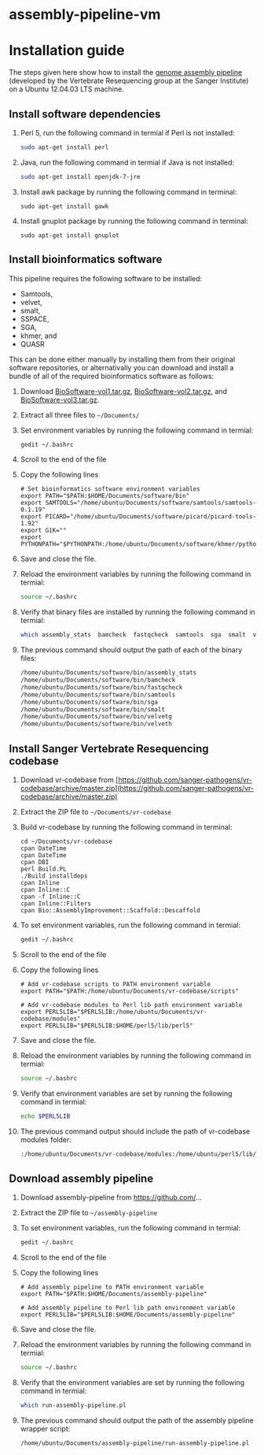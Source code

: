 # assembly-pipeline-vm


# Installation guide

The steps given here show how to install the [genome assembly pipeline](https://github.com/sanger-pathogens/vr-codebase) (developed by the Vertebrate Resequencing group at the Sanger Institute) on a Ubuntu 12.04.03 LTS machine.

## Install software dependencies

1. Perl 5, run the following command in termial if Perl is not installed:

    ```bash
    sudo apt-get install perl
    ```
    
2. Java, run the following command in termial if Java is not installed:

    ```bash
    sudo apt-get install openjdk-7-jre
    ```
    
3. Install awk package by running the following command in terminal:

    ```
    sudo apt-get install gawk 
    ```
    
4. Install gnuplot package by running the following command in terminal:

    ```
    sudo apt-get install gnuplot 
    ```
    

## Install bioinformatics software

This pipeline requires the following software to be installed:
* Samtools,
* velvet, 
* smalt, 
* SSPACE, 
* SGA, 
* khmer, and
* QUASR

This can be done either manually by installing them from their original software repositories, or
alternativally you can download and install a bundle of all of the required bioinformatics software as follows:

1. Download [BioSoftware-vol1.tar.gz](BioSoftware-1.tar.gz),  [BioSoftware-vol2.tar.gz](BioSoftware-2.tar.gz), and [BioSoftware-vol3.tar.gz](BioSoftware-3.tar.gz).
2. Extract all three files to `~/Documents/`
3. Set environment variables by running the following command in termial:

    ```bash
   gedit ~/.bashrc
    ```
    
4. Scroll to the end of the file
5. Copy the following lines

    ```
    # Set bioinformatics software environment variables 
    export PATH="$PATH:$HOME/Documents/software/bin"
    export SAMTOOLS="/home/ubuntu/Documents/software/samtools/samtools-0.1.19"
    export PICARD="/home/ubuntu/Documents/software/picard/picard-tools-1.92"
    export G1K=""
    export PYTHONPATH="$PYTHONPATH:/home/ubuntu/Documents/software/khmer/python"
    
    ```

6. Save and close the file.
7. Reload the environment variables by running the following command in termial:

    ```bash
    source ~/.bashrc
    ```
8. Verify that binary files are installed by running the following command in termial:

    ```bash
    which assembly_stats  bamcheck  fastqcheck  samtools  sga  smalt  velvetg  velveth 
    ```
9. The previous command should output the path of each of the binary files:

    ```bash
    /home/ubuntu/Documents/software/bin/assembly_stats
    /home/ubuntu/Documents/software/bin/bamcheck
    /home/ubuntu/Documents/software/bin/fastqcheck
    /home/ubuntu/Documents/software/bin/samtools
    /home/ubuntu/Documents/software/bin/sga
    /home/ubuntu/Documents/software/bin/smalt
    /home/ubuntu/Documents/software/bin/velvetg
    /home/ubuntu/Documents/software/bin/velveth
    
    ```


## Install Sanger Vertebrate Resequencing codebase

1. Download vr-codebase from [https://github.com/sanger-pathogens/vr-codebase/archive/master.zip](https://github.com/sanger-pathogens/vr-codebase/archive/master.zip)
2. Extract the ZIP file to `~/Documents/vr-codebase`
3. Build vr-codebase by running the following command in terminal:

    ```
    cd ~/Documents/vr-codebase
    cpan DateTime
    cpan DateTime
    cpan DBI
    perl Build.PL
    ./Build installdeps
    cpan Inline 
    cpan Inline::C 
    cpan -f Inline::C
    cpan Inline::Filters 
    cpan Bio::AssemblyImprovement::Scaffold::Descaffold
    ```
4. To set environment variables, run the following command in termial:

    ```bash
    gedit ~/.bashrc
    ```
5. Scroll to the end of the file
6. Copy the following lines

    ```
    # Add vr-codebase scripts to PATH environment variable
    export PATH="$PATH:/home/ubuntu/Documents/vr-codebase/scripts"
    
    # Add vr-codebase modules to Perl lib path environment variable
    export PERL5LIB="$PERL5LIB:/home/ubuntu/Documents/vr-codebase/modules"
    export PERL5LIB="$PERL5LIB:$HOME/perl5/lib/perl5"
    
    ```

7. Save and close the file.
8. Reload the environment variables by running the following command in termial:

    ```bash
    source ~/.bashrc
    ```
9. Verify that environment variables are set by running the following command in termial:

    ```bash
    echo $PERL5LIB 
    ```
9. The previous command output should include the path of vr-codebase modules folder:

    ```bash
    :/home/ubuntu/Documents/vr-codebase/modules:/home/ubuntu/perl5/lib/perl5
    ```

## Download assembly pipeline 

1. Download assembly-pipeline from https://github.com/...
2. Extract the ZIP file to `~/assembly-pipeline`
3. To set environment variables, run the following command in termial:

    ```bash
    gedit ~/.bashrc
    ```
4. Scroll to the end of the file
5. Copy the following lines

    ```
    # Add assembly pipeline to PATH environment variable
    export PATH="$PATH:$HOME/Documents/assembly-pipeline"
    
    # Add assembly pipeline to Perl lib path environment variable
    export PERL5LIB="$PERL5LIB:$HOME/Documents/assembly-pipeline"
    
    ```

6. Save and close the file.
7. Reload the environment variables by running the following command in termial:

    ```bash
    source ~/.bashrc
    ```
8. Verify that the environment variables are set by running the following command in termial:

    ```bash
    which run-assembly-pipeline.pl 
    ```
9. The previous command should output the path of the assembly pipeline wrapper script:

    ```bash
    /home/ubuntu/Documents/assembly-pipeline/run-assembly-pipeline.pl
    ```







